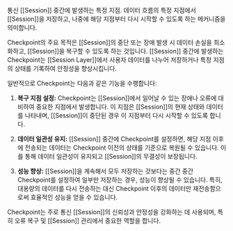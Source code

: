 통신 [[Session]] 중간에 발생하는 특정 지점. 데이터 흐름의 특정 지점에서 [[Session]]을 저장하고, 나중에 해당 지점부터 다시 시작할 수 있도록 하는 메커니즘을 의미합니다.

Checkpoint의 주요 목적은 [[Session]]의 중단 또는 장애 발생 시 데이터 손실을 최소화하고, [[Session]]을 복구할 수 있도록 하는 것입니다. [[Session]] 중간에 발생하는 Checkpoint는 [[Session Layer]]에서 사용자 데이터를 나누어 저장하거나 특정 지점의 상태를 기록하여 안정성을 향상시킵니다.

일반적으로 Checkpoint는 다음과 같은 기능을 수행합니다:

1. **복구 지점 설정:** Checkpoint는 [[Session]]에서 일어날 수 있는 장애나 오류에 대비하여 중요한 지점에서 발생합니다. 이 지점은 [[Session]]의 현재 상태와 데이터를 나타내며, [[Session]]이 중단된 경우 이 지점부터 다시 시작할 수 있도록 합니다.

2. **데이터 일관성 유지:** [[Session]] 중간에 Checkpoint를 설정하면, 해당 지점 이후에 전송되는 데이터는 Checkpoint 이전의 상태를 기준으로 복원될 수 있습니다. 이를 통해 데이터 일관성이 유지되고 [[Session]]의 무결성이 보장됩니다.

3. **성능 향상:** [[Session]]을 계속해서 모두 저장하는 것보다는 중간 중간 Checkpoint를 설정하여 일부만 저장하는 경우, 성능이 향상될 수 있습니다. 특히, 대용량의 데이터를 다시 전송하는 대신 Checkpoint 이후의 데이터만 재전송함으로써 효율적인 성능을 얻을 수 있습니다.

Checkpoint는 주로 통신 [[Session]]의 신뢰성과 안정성을 강화하는 데 사용되며, 특히 오류 복구 및 [[Session]] 관리에서 중요한 역할을 합니다.